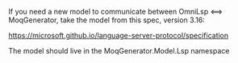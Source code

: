 If you need a new model to communicate between OmniLsp <==> MoqGenerator, take the model from this spec, version 3.16:

https://microsoft.github.io/language-server-protocol/specification

The model should live in the MoqGenerator.Model.Lsp namespace